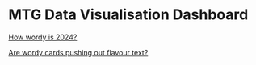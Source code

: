 # MTG Data Visualisation Dashboard

<!-- [Link text](https://londonbrit.github.io/mtg-vis/lines.html) -->

[How wordy is 2024?](https://londonbrit.github.io/mtg-vis/wordiness.html)

[Are wordy cards pushing out flavour text?](https://londonbrit.github.io/mtg-vis/flavour_text.html)